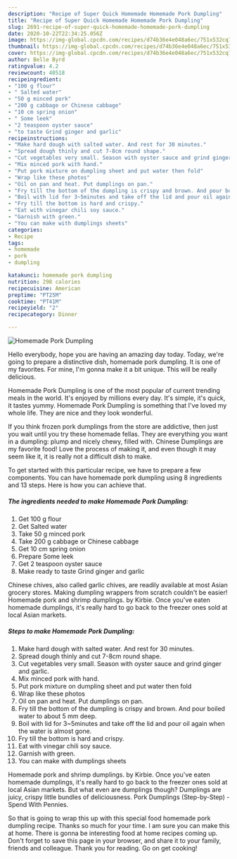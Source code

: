 ```yaml
---
description: "Recipe of Super Quick Homemade Homemade Pork Dumpling"
title: "Recipe of Super Quick Homemade Homemade Pork Dumpling"
slug: 2691-recipe-of-super-quick-homemade-homemade-pork-dumpling
date: 2020-10-22T22:34:25.056Z
image: https://img-global.cpcdn.com/recipes/d74b36e4e048a6ec/751x532cq70/homemade-pork-dumpling-recipe-main-photo.jpg
thumbnail: https://img-global.cpcdn.com/recipes/d74b36e4e048a6ec/751x532cq70/homemade-pork-dumpling-recipe-main-photo.jpg
cover: https://img-global.cpcdn.com/recipes/d74b36e4e048a6ec/751x532cq70/homemade-pork-dumpling-recipe-main-photo.jpg
author: Belle Byrd
ratingvalue: 4.2
reviewcount: 40518
recipeingredient:
- "100 g flour"
- " Salted water"
- "50 g minced pork"
- "200 g cabbage or Chinese cabbage"
- "10 cm spring onion"
- " Some leek"
- "2 teaspoon oyster sauce"
- "to taste Grind ginger and garlic"
recipeinstructions:
- "Make hard dough with salted water. And rest for 30 minutes."
- "Spread dough thinly and cut 7-8cm round shape."
- "Cut vegetables very small. Season with oyster sauce and grind ginger and garlic."
- "Mix minced pork with hand."
- "Put pork mixture on dumpling sheet and put water then fold"
- "Wrap like these photos"
- "Oil on pan and heat. Put dumplings on pan."
- "Fry till the bottom of the dumpling is crispy and brown. And pour boiled water to about 5 mm deep."
- "Boil with lid for 3~5minutes and take off the lid and pour oil again when the water is almost gone."
- "Fry till the bottom is hard and crispy."
- "Eat with vinegar chili soy sauce."
- "Garnish with green."
- "You can make with dumplings sheets"
categories:
- Recipe
tags:
- homemade
- pork
- dumpling

katakunci: homemade pork dumpling 
nutrition: 298 calories
recipecuisine: American
preptime: "PT25M"
cooktime: "PT41M"
recipeyield: "2"
recipecategory: Dinner

---
```



![Homemade Pork Dumpling](https://img-global.cpcdn.com/recipes/d74b36e4e048a6ec/751x532cq70/homemade-pork-dumpling-recipe-main-photo.jpg)

Hello everybody, hope you are having an amazing day today. Today, we're going to prepare a distinctive dish, homemade pork dumpling. It is one of my favorites. For mine, I'm gonna make it a bit unique. This will be really delicious.

Homemade Pork Dumpling is one of the most popular of current trending meals in the world. It's enjoyed by millions every day. It's simple, it's quick, it tastes yummy. Homemade Pork Dumpling is something that I've loved my whole life. They are nice and they look wonderful.

If you think frozen pork dumplings from the store are addictive, then just you wait until you try these homemade fellas. They are everything you want in a dumpling: plump and nicely chewy, filled with. Chinese Dumplings are my favorite food! Love the process of making it, and even though it may seem like it, it is really not a difficult dish to make.


To get started with this particular recipe, we have to prepare a few components. You can have homemade pork dumpling using 8 ingredients and 13 steps. Here is how you can achieve that.

<!--inarticleads1-->

##### The ingredients needed to make Homemade Pork Dumpling:

1. Get 100 g flour
1. Get  Salted water
1. Take 50 g minced pork
1. Take 200 g cabbage or Chinese cabbage
1. Get 10 cm spring onion
1. Prepare  Some leek
1. Get 2 teaspoon oyster sauce
1. Make ready to taste Grind ginger and garlic


Chinese chives, also called garlic chives, are readily available at most Asian grocery stores. Making dumpling wrappers from scratch couldn&#39;t be easier! Homemade pork and shrimp dumplings. by Kirbie. Once you&#39;ve eaten homemade dumplings, it&#39;s really hard to go back to the freezer ones sold at local Asian markets. 

<!--inarticleads2-->

##### Steps to make Homemade Pork Dumpling:

1. Make hard dough with salted water. And rest for 30 minutes.
1. Spread dough thinly and cut 7-8cm round shape.
1. Cut vegetables very small. Season with oyster sauce and grind ginger and garlic.
1. Mix minced pork with hand.
1. Put pork mixture on dumpling sheet and put water then fold
1. Wrap like these photos
1. Oil on pan and heat. Put dumplings on pan.
1. Fry till the bottom of the dumpling is crispy and brown. And pour boiled water to about 5 mm deep.
1. Boil with lid for 3~5minutes and take off the lid and pour oil again when the water is almost gone.
1. Fry till the bottom is hard and crispy.
1. Eat with vinegar chili soy sauce.
1. Garnish with green.
1. You can make with dumplings sheets


Homemade pork and shrimp dumplings. by Kirbie. Once you&#39;ve eaten homemade dumplings, it&#39;s really hard to go back to the freezer ones sold at local Asian markets. But what even are dumplings though? Dumplings are juicy, crispy little bundles of deliciousness. Pork Dumplings (Step-by-Step) - Spend With Pennies. 

So that is going to wrap this up with this special food homemade pork dumpling recipe. Thanks so much for your time. I am sure you can make this at home. There is gonna be interesting food at home recipes coming up. Don't forget to save this page in your browser, and share it to your family, friends and colleague. Thank you for reading. Go on get cooking!
